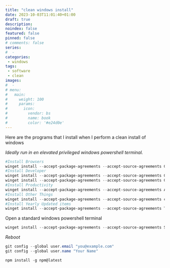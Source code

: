 ```yaml
---
title: "clean windows install"
date: 2023-10-03T11:01:40+01:00
draft: true
description:
noindex: false
featured: false
pinned: false
# comments: false
series:
#  -
categories:
 - windows
tags:
 - software
 - clean
images:
#  -
# menu:
#   main:
#     weight: 100
#     params:
#       icon:
#         vendor: bs
#         name: book
#         color: '#e24d0e'
---
```


Here are the programs that I install when I perform a clean install of windows

<!--more-->

_Ideally run in en elevated privileged windows powershell terminal._

```powershell
#Install Browsers
winget install --accept-package-agreements --accept-source-agreements Google.Chrome, Mozilla.Firefox, Brave.Brave
#Install Developer
winget install --accept-package-agreements --accept-source-agreements GoLang.Go, Hugo.Hugo.Extended, OpenJS.NodeJS.LTS, Microsoft.VisualStudioCode, notepad++.notepad++, Microsoft.WindowsTerminal
winget install --accept-package-agreements --accept-source-agreements Git.Git --custom "/o:EnableSymlinks=Enabled /Components=ext,ext\shellhere,ext\guihere,gitlfs,assoc,assoc_sh,windowsterminal,scalar"
#Install Productivity
winget install --accept-package-agreements --accept-source-agreements AutoHotkey.AutoHotkey, "Microsoft To Do", Microsoft.PowerToys
#Install Other Things
winget install --accept-package-agreements --accept-source-agreements calibre.calibre
#Install Yearly Updated items
winget install --accept-package-agreements --accept-source-agreements TechSmith.Snagit.2024
```

Open a standard windows powershell terminal
```powershell
winget install --accept-package-agreements --accept-source-agreements Spotify.Spotify
```

*Reboot*

```powershell
git config --global user.email "you@example.com"
git config --global user.name "Your Name"

npm install -g npm@latest
```